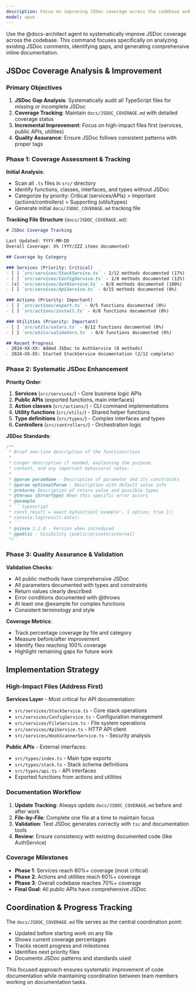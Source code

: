```yaml
---
description: Focus on improving JSDoc coverage across the codebase and maintaining documentation tracking
model: opus
---
```


Use the @docs-architect agent to systematically improve JSDoc coverage across the codebase. This command focuses specifically on analyzing existing JSDoc comments, identifying gaps, and generating comprehensive inline documentation.

## JSDoc Coverage Analysis & Improvement

### Primary Objectives

1. **JSDoc Gap Analysis**: Systematically audit all TypeScript files for missing or incomplete JSDoc
2. **Coverage Tracking**: Maintain `docs/JSDOC_COVERAGE.md` with detailed coverage status
3. **Incremental Improvement**: Focus on high-impact files first (services, public APIs, utilities)
4. **Quality Assurance**: Ensure JSDoc follows consistent patterns with proper tags

### Phase 1: Coverage Assessment & Tracking

**Initial Analysis**:
- Scan all `.ts` files in `src/` directory
- Identify functions, classes, interfaces, and types without JSDoc
- Categorize by priority: Critical (services/APIs) > Important (actions/controllers) > Supporting (utils/types)
- Generate initial `docs/JSDOC_COVERAGE.md` tracking file

**Tracking File Structure** (`docs/JSDOC_COVERAGE.md`):
```markdown
# JSDoc Coverage Tracking

Last Updated: YYYY-MM-DD
Overall Coverage: X% (YYY/ZZZ items documented)

## Coverage by Category

### Services (Priority: Critical)
- [ ] `src/services/StackService.ts` - 2/12 methods documented (17%)
- [ ] `src/services/ConfigService.ts` - 1/8 methods documented (12%)
- [x] `src/services/AuthService.ts` - 8/8 methods documented (100%)
- [ ] `src/services/ApiService.ts` - 0/15 methods documented (0%)

### Actions (Priority: Important) 
- [ ] `src/actions/export.ts` - 0/5 functions documented (0%)
- [ ] `src/actions/install.ts` - 0/8 functions documented (0%)

### Utilities (Priority: Important)
- [ ] `src/utils/colors.ts` - 0/12 functions documented (0%)
- [ ] `src/utils/validators.ts` - 0/6 functions documented (0%)

## Recent Progress
- 2024-XX-XX: Added JSDoc to AuthService (8 methods)
- 2024-XX-XX: Started StackService documentation (2/12 complete)
```

### Phase 2: Systematic JSDoc Enhancement

**Priority Order**:
1. **Services** (`src/services/`) - Core business logic APIs
2. **Public APIs** (exported functions, main interfaces)
3. **Action classes** (`src/actions/`) - CLI command implementations  
4. **Utility functions** (`src/utils/`) - Shared helper functions
5. **Type definitions** (`src/types/`) - Complex interfaces and types
6. **Controllers** (`src/controllers/`) - Orchestration logic

**JSDoc Standards**:
```typescript
/**
 * Brief one-line description of the function/class
 * 
 * Longer description if needed, explaining the purpose,
 * context, and any important behavioral notes.
 *
 * @param paramName - Description of parameter and its constraints
 * @param optionalParam - Description with default value info
 * @returns Description of return value and possible types
 * @throws {ErrorType} When this specific error occurs
 * @example
 * ```typescript
 * const result = await myFunction('example', { option: true });
 * console.log(result.data);
 * ```
 * @since 1.2.0 - Version when introduced
 * @public - Visibility (public/private/internal)
 */
```

### Phase 3: Quality Assurance & Validation

**Validation Checks**:
- All public methods have comprehensive JSDoc
- All parameters documented with types and constraints
- Return values clearly described
- Error conditions documented with @throws
- At least one @example for complex functions
- Consistent terminology and style

**Coverage Metrics**:
- Track percentage coverage by file and category
- Measure before/after improvement
- Identify files reaching 100% coverage
- Highlight remaining gaps for future work

## Implementation Strategy

### High-Impact Files (Address First)

**Services Layer** - Most critical for API documentation:
- `src/services/StackService.ts` - Core stack operations
- `src/services/ConfigService.ts` - Configuration management  
- `src/services/FileService.ts` - File system operations
- `src/services/ApiService.ts` - HTTP API client
- `src/services/HookScannerService.ts` - Security analysis

**Public APIs** - External interfaces:
- `src/types/index.ts` - Main type exports
- `src/types/stack.ts` - Stack schema definitions
- `src/types/api.ts` - API interfaces
- Exported functions from actions and utilities

### Documentation Workflow

1. **Update Tracking**: Always update `docs/JSDOC_COVERAGE.md` before and after work
2. **File-by-File**: Complete one file at a time to maintain focus
3. **Validation**: Test JSDoc generates correctly with `tsc` and documentation tools
4. **Review**: Ensure consistency with existing documented code (like AuthService)

### Coverage Milestones

- **Phase 1**: Services reach 80%+ coverage (most critical)
- **Phase 2**: Actions and utilities reach 60%+ coverage  
- **Phase 3**: Overall codebase reaches 70%+ coverage
- **Final Goal**: All public APIs have comprehensive JSDoc

## Coordination & Progress Tracking

The `docs/JSDOC_COVERAGE.md` file serves as the central coordination point:
- Updated before starting work on any file
- Shows current coverage percentages
- Tracks recent progress and milestones
- Identifies next priority files
- Documents JSDoc patterns and standards used

This focused approach ensures systematic improvement of code documentation while maintaining coordination between team members working on documentation tasks.